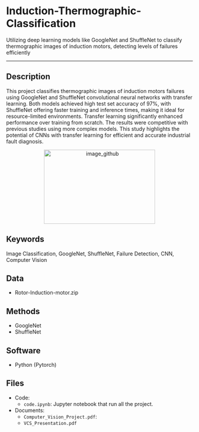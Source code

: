 # Induction-Thermographic-Classification
Utilizing deep learning models like GoogleNet and ShuffleNet to classify thermographic images of induction motors, detecting levels of failures efficiently

---
##  Description 
This project classifies thermographic images of induction
motors failures using GoogleNet and ShuffleNet convolutional
neural networks with transfer learning. Both models
achieved high test set accuracy of 97%, with ShuffleNet
offering faster training and inference times, making it ideal
for resource-limited environments. Transfer learning significantly
enhanced performance over training from scratch.
The results were competitive with previous studies using
more complex models. This study highlights the potential
of CNNs with transfer learning for efficient and accurate
industrial fault diagnosis.

<p align="center">
<img src="https://github.com/alecruces/Induction-Termographic-Classification/assets/67338986/6d4c9689-da21-4cbe-b3e4-4534b894ce69" alt="image_github" style="width:300px;height:200;"/>
</p>

##  Keywords
Image Classification, GoogleNet, ShuffleNet, Failure Detection, CNN, Computer Vision

##  Data 
* Rotor-Induction-motor.zip

## Methods  
* GoogleNet
* ShuffleNet

## Software 
* Python (Pytorch)

## Files  
* Code:
  - `code.ipynb`: Jupyter notebook that run all the project.
* Documents:
  - `Computer_Vision_Project.pdf`:
  - `VCS_Presentation.pdf`
